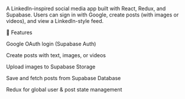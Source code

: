 A LinkedIn-inspired social media app built with React, Redux, and Supabase.
Users can sign in with Google, create posts (with images or videos), and view a LinkedIn-style feed.

🚀 Features

Google OAuth login (Supabase Auth)

Create posts with text, images, or videos

Upload images to Supabase Storage

Save and fetch posts from Supabase Database

Redux for global user & post state management